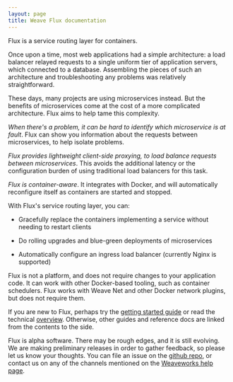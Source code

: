 ```yaml
---
layout: page
title: Weave Flux documentation
---
```


Flux is a service routing layer for containers.

Once upon a time, most web applications had a simple architecture: a
load balancer relayed requests to a single uniform tier of application
servers, which connected to a database.  Assembling the pieces of such
an architecture and troubleshooting any problems was relatively
straightforward.

These days, many projects are using microservices instead.  But the
benefits of microservices come at the cost of a more complicated
architecture.  Flux aims to help tame this complexity.

*When there's a problem, it can be hard to identify which
microservice is at fault*. Flux can show you information about the
requests between microservices, to help isolate problems.

*Flux provides lightweight client-side proxying, to load balance
requests between microservices*.  This avoids the additional latency or
the configuration burden of using traditional load balancers for this
task.

*Flux is container-aware*.  It integrates with Docker, and will
automatically reconfigure itself as containers are started and
stopped.

With Flux's service routing layer, you can:

* Gracefully replace the containers implementing a service without
  needing to restart clients

* Do rolling upgrades and blue-green deployments of microservices

* Automatically configure an ingress load balancer (currently Nginx is
  supported)

Flux is not a platform, and does not require changes to your
application code. It can work with other Docker-based tooling, such as
container schedulers.  Flux works with Weave Net and other Docker
network plugins, but does not require them.

If you are new to Flux, perhaps try the [getting started
guide](getstarted) or read the technical [overview](overview). Otherwise,
other guides and reference docs are linked from the contents to the
side.

Flux is alpha software.  There may be rough edges, and it is still
evolving.  We are making preliminary releases in order to gather
feedback, so please let us know your thoughts. You can file an issue
on the [github repo](https://github.com/weaveworks/flux/), or contact
us on any of the channels mentioned on the [Weaveworks help
page](http://www.weave.works/help/).
